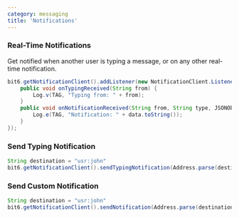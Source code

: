 ```yaml
---
category: messaging
title: 'Notifications'
---
```



### Real-Time Notifications

Get notified when another user is typing a message, or on any other real-time notification.

```java
bit6.getNotificationClient().addListener(new NotificationClient.Listener() {
    public void onTypingReceived(String from) {
        Log.v(TAG, "Typing from: " + from);
    }
    public void onNotificationReceived(String from, String type, JSONObject data) {
        Log.e(TAG, "Notification: " + data.toString());      
    }
});
```

### Send Typing Notification

```java
String destination = "usr:john"
bit6.getNotificationClient().sendTypingNotification(Address.parse(destination));
```

### Send Custom Notification

```java
String destination = "usr:john"
bit6.getNotificationClient().sendNotification(Address.parse(destination), "mytype");
```
